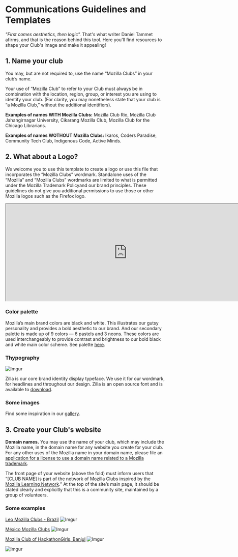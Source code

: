 # Communications Guidelines and Templates 

*"First comes aesthetics, then logic".* That's what writer Daniel Tammet afirms, and that is the reason behind this tool. Here you'll find resources to shape your Club's image and make it appealing!


## 1. Name your club

You may, but are not required to, use the name “Mozilla Clubs” in your club’s name. 
 
Your use of “Mozilla Club” to refer to your Club must always be in combination with the location, region, group, or interest you are using to identify your club. (For clarity, you may nonetheless state that your club is “a Mozilla Club,” without the additional identifiers).

**Examples of names WITH Mozilla Clubs:** Mozilla Club Rio, Mozilla Club Jahangirnagar University, Cikarang Mozilla Club, Mozilla Club for the Chicago Librarians.
 
**Examples of names WOTHOUT Mozilla Clubs:** Ikaros, Coders Paradise, Community Tech Club, Indigenous Code, Active Minds.


## 2. What about a Logo?

We welcome you to use this template to create a logo or use this file that incorporates the “Mozilla Clubs” wordmark. Standalone uses of the “Mozilla” and “Mozilla Clubs” wordmarks are limited to what is permitted under the Mozilla Trademark Policyand our brand principles. These guidelines do not give you additional permissions to use those or other Mozilla logos such as the Firefox logo. 

<iframe width="760" height="305" src="https://thimbleprojects.org/carotejada/272301/"></iframe>

### Color palette

Mozilla’s main brand colors are black and white. This illustrates our gutsy personality and provides a bold aesthetic to our brand. And our secondary palette is made up of 9 colors — 6 pastels and 3 neons. These colors are used interchangeably to provide contrast and brightness to our bold black and white main color scheme. See palette [here](https://mozilla.ninja/visualelements/).

### Thypography
![Imgur](http://i.imgur.com/qS6Sxlo.png)

Zilla is our core brand identity display typeface. We use it for our wordmark, for headlines and throughout our design. Zilla is an open source font and is available to [download](https://github.com/mozilla/zilla-slab/tree/master/OTF_release%20files).

### Some images
Find some inspiration in our [gallery](https://mozilla.ninja/gallery/).

## 3. Create your Club's website

**Domain names.** You may use the name of your club, which may include the Mozilla name, in the domain name for any website you create for your club. For any other uses of the Mozilla name in your domain name, please file an [application for a license to use a domain name related to a Mozilla trademark](http://static.mozilla.com/foundation/documents/domain-name-license.pdf).
 
The front page of your website (above the fold) must inform users that “[CLUB NAME] is part of the network of Mozilla Clubs inspired by the [Mozilla Learning Network](https://learning.mozilla.org/en-US/).” At the top of the site’s main page, it should be stated clearly and explicitly that this is a community site, maintained by a group of volunteers.

### Some examples

[Leo Mozilla Clubs - Brazil](https://leaomozillaclubs.com/)
![Imgur](http://i.imgur.com/Q57GiQT.png)

[México Mozilla Clubs](http://www.mexicomozillaclub.com/)
![Imgur](http://i.imgur.com/ZiTFuuA.png)

[Mozilla Club of HackathonGirls, Banjul](https://hackathongirlsmozilla.wordpress.com/)
![Imgur](http://i.imgur.com/eQpLpLD.png)







![Imgur](http://i.imgur.com/w8HJCH8.gif)

